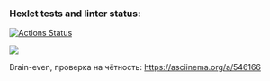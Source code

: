 ### Hexlet tests and linter status:
[![Actions Status](https://github.com/avelebron/frontend-project-44/workflows/hexlet-check/badge.svg)](https://github.com/avelebron/frontend-project-44/actions)

<a href="https://codeclimate.com/github/avelebron/frontend-project-44/maintainability"><img src="https://api.codeclimate.com/v1/badges/e31114e320c2fa2086d8/maintainability" /></a>

Brain-even, проверка на чётность: https://asciinema.org/a/546166
